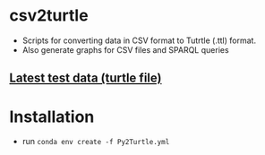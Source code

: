 # csv2turtle
- Scripts for converting data in CSV format to Tutrtle (.ttl) format.
- Also generate graphs for CSV files and SPARQL queries

## [Latest test data (turtle file)](https://github.com/csse-uoft/csv2turtle/releases/download/latest/unit_test3.ttl)

# Installation
- run `conda env create -f Py2Turtle.yml`
